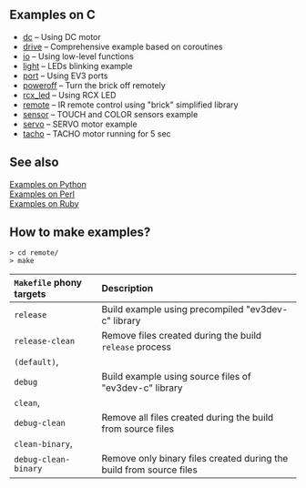 ## Examples on C

- [dc](http://in4lio.github.io/ev3dev-c/dc_8c-example.html) – Using DC motor
- [drive](http://in4lio.github.io/ev3dev-c/drive_8c-example.html) – Сomprehensive example based on coroutines
- [io](http://in4lio.github.io/ev3dev-c/io_8c-example.html) – Using low-level functions
- [light](http://in4lio.github.io/ev3dev-c/light_8c-example.html) – LEDs blinking example
- [port](http://in4lio.github.io/ev3dev-c/port_8c-example.html) – Using EV3 ports
- [poweroff](http://in4lio.github.io/ev3dev-c/poweroff_8c-example.html) – Turn the brick off remotely
- [rcx_led](http://in4lio.github.io/ev3dev-c/rcx_led_8c-example.html) – Using RCX LED
- [remote](http://in4lio.github.io/ev3dev-c/remote_8c-example.html) – IR remote control using "brick" simplified library
- [sensor](http://in4lio.github.io/ev3dev-c/sensor_8c-example.html) – TOUCH and COLOR sensors example
- [servo](http://in4lio.github.io/ev3dev-c/servo_8c-example.html) – SERVO motor example
- [tacho](http://in4lio.github.io/ev3dev-c/tacho_8c-example.html) – TACHO motor running for 5 sec

## See also

[Examples on Python](../python/ev3dev/eg)<br>
[Examples on Perl](../perl/eg)<br>
[Examples on Ruby](../ruby/eg)

## How to make examples?

```
> cd remote/
> make
```

`Makefile` phony targets | Description
:---                     | :---
`release`                | Build example using precompiled "ev3dev-c" library
`release-clean`          | Remove files created during the build `release` process
`(default)`,             |
`debug`                  | Build example using source files of "ev3dev-c" library
`clean`,                 |
`debug-clean`            | Remove all files created during the build from source files
`clean-binary`,          |
`debug-clean-binary`     | Remove only binary files created during the build from source files
